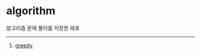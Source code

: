 # algorithm
알고리즘 문제 풀이를 저장한 레포

---
1. [greedy](https://github.com/jsm9720/algorithm/tree/master/greedy)
